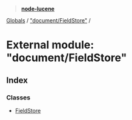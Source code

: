 > **[node-lucene](../README.md)**

[Globals](../README.md) / ["document/FieldStore"](_document_fieldstore_.md) /

# External module: "document/FieldStore"

## Index

### Classes

* [FieldStore](../classes/_document_fieldstore_.fieldstore.md)